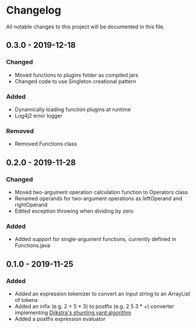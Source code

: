 # Changelog
All notable changes to this project will be documented in this file.

## 0.3.0 - 2019-12-18

### Changed

- Moved functions to plugins folder as compiled jars
- Changed code to use Singleton creational pattern

### Added

- Dynamically loading function plugins at runtime
- Log4j2 error logger

### Removed

- Removed Functions class

## 0.2.0 - 2019-11-28

### Changed

- Moved two-argument operation calculation function to Operators class
- Renamed operands for two-argument operations as leftOperand and rightOperand
- Edited exception throwing when dividing by zero

### Added

- Added support for single-argument functions, currently defined in Functions.java

## 0.1.0 - 2019-11-25

### Added

- Added an expression tokenizer to convert an input string to an ArrayList of tokens
- Added an infix (e.g. 2 + 5 * 3) to postfix (e.g. 2 5 3 * +) converter implementing [Djikstra's shunting yard algorithm](https://en.wikipedia.org/wiki/Shunting-yard_algorithm)
- Added a postfix expression evaluator